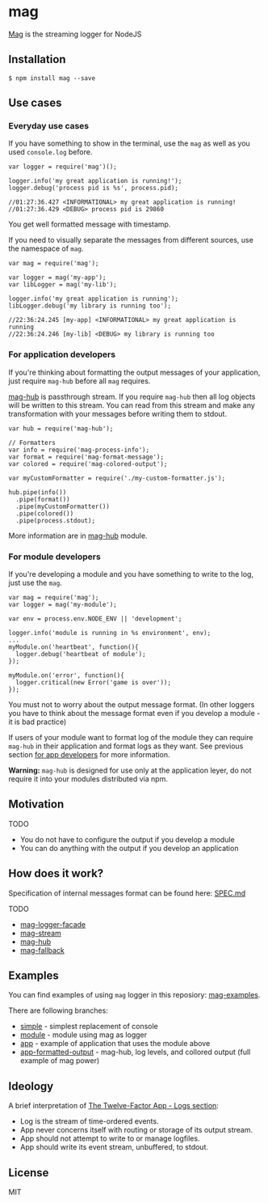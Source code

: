 # mag

[Mag](https://github.com/mahnunchik/mag) is the streaming logger for NodeJS

## Installation

```
$ npm install mag --save
```

## Use cases

### Everyday use cases

If you have something to show in the terminal, use the `mag` as well as you used `console.log` before.

```
var logger = require('mag')();

logger.info('my great application is running!');
logger.debug('process pid is %s', process.pid);

//01:27:36.427 <INFORMATIONAL> my great application is running!
//01:27:36.429 <DEBUG> process pid is 29860
```
You get well formatted message with timestamp.

If you need to visually separate the messages from different sources, use the namespace of `mag`.

```
var mag = require('mag');

var logger = mag('my-app');
var libLogger = mag('my-lib');

logger.info('my great application is running');
libLogger.debug('my library is running too');

//22:36:24.245 [my-app] <INFORMATIONAL> my great application is running
//22:36:24.246 [my-lib] <DEBUG> my library is running too
```

### For application developers

If you're thinking about formatting the output messages of your application, just require `mag-hub` before all `mag` requires.

[mag-hub](https://github.com/mahnunchik/mag-hub) is passthrough stream. If you require `mag-hub` then all log objects will be written to this stream. You can read from this stream and make any transformation with your messages before writing them to stdout.

```
var hub = require('mag-hub');

// Formatters
var info = require('mag-process-info');
var format = require('mag-format-message');
var colored = require('mag-colored-output');

var myCustomFormatter = require('./my-custom-formatter.js');

hub.pipe(info())
  .pipe(format())
  .pipe(myCustomFormatter())
  .pipe(colored())
  .pipe(process.stdout);
```

More information are in [mag-hub](https://github.com/mahnunchik/mag-hub) module.

### For module developers

If you're developing a module and you have something to write to the log, just use the `mag`.
```
var mag = require('mag');
var logger = mag('my-module');

var env = process.env.NODE_ENV || 'development';

logger.info('module is running in %s environment', env);
...
myModule.on('heartbeat', function(){
  logger.debug('heartbeat of module');
});

myModule.on('error', function(){
  logger.critical(new Error('game is over'));
});
```

You must not to worry about the output message format. (In other loggers you have to think about the message format even if you develop a module - it is bad practice)

If users of your module want to format log of the module they can require `mag-hub` in their application and format logs as they want. See previous section [for app developers](https://github.com/mahnunchik/mag#for-application-developers) for more information.

**Warning:** `mag-hub` is designed for use only at the application leyer, do not require it into your modules distributed via npm.

## Motivation

TODO

* You do not have to configure the output if you develop a module
* You can do anything with the output if you develop an application

## How does it work?

Specification of internal messages format can be found here: [SPEC.md](https://github.com/mahnunchik/mag-logger-facade/blob/master/SPEC.md)

TODO

* [mag-logger-facade](https://github.com/mahnunchik/mag-logger-facade)
* [mag-stream](https://github.com/mahnunchik/mag-stream)
* [mag-hub](https://github.com/mahnunchik/mag-hub)
* [mag-fallback](https://github.com/mahnunchik/mag-fallback)


## Examples

You can find examples of using `mag` logger in this reposiory: [mag-examples](https://github.com/mahnunchik/mag-examples).

There are following branches:

* [simple](https://github.com/mahnunchik/mag-examples/tree/simple) - simplest replacement of console
* [module](https://github.com/mahnunchik/mag-examples/tree/module) - module using mag as logger
* [app](https://github.com/mahnunchik/mag-examples/tree/app) - example of application that uses the module above
* [app-formatted-output](https://github.com/mahnunchik/mag-examples/tree/app-formatted-output) - mag-hub, log levels, and collored output (full example of mag power)


## Ideology

A brief interpretation of [The Twelve-Factor App - Logs section](http://12factor.net/logs):

* Log is the stream of time-ordered events.
* App never concerns itself with routing or storage of its output stream.
* App should not attempt to write to or manage logfiles.
* App should write its event stream, unbuffered, to stdout.

## License

MIT

